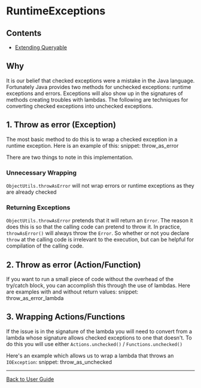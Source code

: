 <a id="top"></a>

# RuntimeExceptions

<!-- toc -->
## Contents

* [Extending Queryable](#extending-queryable)<!-- endToc -->

## Why

It is our belief that checked exceptions were a mistake in the Java language. Fortunately Java provides two methods for 
unchecked exceptions: runtime exceptions and errors. Exceptions will also show up in the signatures of methods
creating troubles with lambdas. The following are techniques for converting checked exceptions into unchecked exceptions.

## 1. Throw as error (Exception)
The most basic method to do this is to wrap a checked exception in a runtime exception. Here is an example of this:
snippet: throw_as_error

There are two things to note in this implementation.

### Unnecessary Wrapping
`ObjectUtils.throwAsError` will not wrap errors or runtime exceptions as they are already checked

### Returning Exceptions
`ObjectUtils.throwAsError` pretends that it will return an `Error`. The reason it does this is so that the calling code
can pretend to throw it. In practice, `throwAsError()` will always throw the `Error`. So whether or not you declare 
`throw` at the calling code is irrelevant to the execution, but can be helpful for compilation of the calling code.

## 2. Throw as error (Action/Function)
If you want to run a small piece of code without the overhead of the try/catch block, you can accomplish this through
the use of lambdas. Here are examples with and without return values:
snippet: throw_as_error_lambda

## 3. Wrapping Actions/Functions
If the issue is in the signature of the lambda you will need to convert from a lambda whose signature allows checked
exceptions to one that doesn't. To do this you will use either `Actions.unchecked()` / `Functions.unchecked()`

Here's an example which allows us to wrap a lambda that throws an `IOException`:
snippet: throw_as_unchecked

---

[Back to User Guide](README.md#top)
